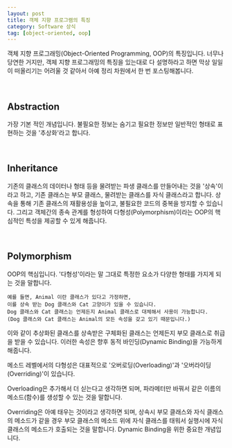 ```yaml
---
layout: post
title: 객체 지향 프로그램의 특징
category: Software 상식
tag: [object-oriented, oop]
---
```


객체 지향 프로그래밍(Object-Oriented Programming, OOP)의 특징입니다.
너무나 당연한 거지만, 객체 지향 프로그래밍의 특징을 있는대로 다 설명하라고 하면
막상 일일이 떠올리기는 어려울 것 같아서 아예 정리 차원에서 한 번 포스팅해봅니다.


<br> 

## Abstraction

가장 기본 적인 개념입니다. 불필요한 정보는 숨기고 필요한 정보만 일반적인 형태로
표현하는 것을 '추상화'라고 합니다. 

<br>

## Inheritance

기존의 클래스의 데이터나 형태 등을 물려받는 파생 클래스를 만들어내는 것을 '상속'이라고 하고,
기존 클래스는 부모 클래스, 물려받는 클래스를 자식 클래스라고 합니다.
상속을 통해 기존 클래스의 재활용성을 높이고, 불필요한 코드의 중복을 방지할 수 있습니다.
그리고 객체간의 종속 관계를 형성하여 다형성(Polymorphism)이라는 OOP의 핵심적인 특성을
제공할 수 있게 해줍니다.

<br>

## Polymorphism

OOP의 핵심입니다. '다형성'이라는 말 그대로 특정한 요소가 다양한 형태를 가지게 되는 것을
말합니다. 

~~~
예를 들면, Animal 이란 클래스가 있다고 가정하면,
이를 상속 받는 Dog 클래스와 Cat 고양이가 있을 수 있습니다.
Dog 클래스와 Cat 클래스는 언제든지 Animal 클래스로 대체해서 사용이 가능합니다.  
(Dog 클래스와 Cat 클래스는 Animal의 모든 속성을 갖고 있기 때문입니다.)
~~~

이와 같이 추상화된 클래스를 상속받은 구체화된 클래스는 언제든지 부모 클래스로 취급을
받을 수 있습니다. 이러한 속성은 향후 동적 바인딩(Dynamic Binding)을 가능하게 해줍니다.

메소드 레벨에서의 다형성은 대표적으로 '오버로딩(Overloading)'과 '오버라이딩(Overriding)'이
있습니다.

Overloading은 추가해서 더 싣는다고 생각하면 되며, 파라메터만 바꿔서 같은 이름의 메소드(함수)를
생성할 수 있는 것을 말합니다.

Overriding은 아예 태우는 것이라고 생각하면 되며, 상속시 부모 클래스와 자식 클래스의 메소드가 같을
경우 부모 클래스의 메소드 위에 자식 클래스를 태워서 실행시에 자식 클래스의 메소드가 호출되는 것을
말합니다. Dynamic Binding을 위한 중요한 개념입니다.

 


